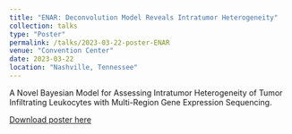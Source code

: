 ```yaml
---
title: "ENAR: Deconvolution Model Reveals Intratumor Heterogeneity"
collection: talks
type: "Poster"
permalink: /talks/2023-03-22-poster-ENAR
venue: "Convention Center"
date: 2023-03-22
location: "Nashville, Tennessee"
---
```


A Novel Bayesian Model for Assessing Intratumor Heterogeneity of Tumor Infiltrating Leukocytes with Multi-Region Gene Expression Sequencing.

[Download poster here](https://pengyang0411.github.io/files/ICeITH_poster_ENAR_2023_.pdf)
